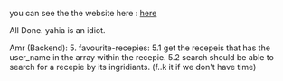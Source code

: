 you can see the the website here : [here](https://marioboby.github.io/test_web/) 

All Done.
yahia is an idiot.

Amr (Backend):
5. favourite-recepies:
5.1 get the recepeis that has the user_name in the array within the recepie.
5.2 search should be able to search for a recepie by its ingridiants. (f..k it if we don't have time) 


